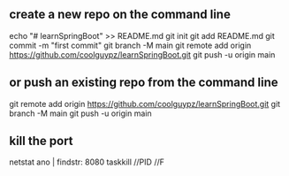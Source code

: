 ## create a new repo on the command line
echo "# learnSpringBoot" >> README.md
git init
git add README.md
git commit -m "first commit"
git branch -M main
git remote add origin https://github.com/coolguypz/learnSpringBoot.git
git push -u origin main

## or push an existing repo from the command line

git remote add origin https://github.com/coolguypz/learnSpringBoot.git
git branch -M main
git push -u origin main

## kill the port 
netstat ano | findstr: 8080
taskkill //PID <PID> //F


